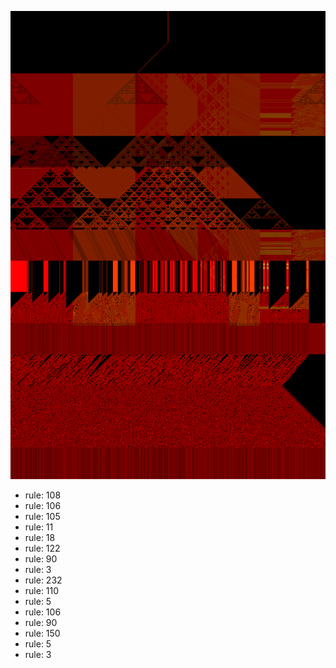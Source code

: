 ![photo](./output.png) 
 * rule: 108
* rule: 106
* rule: 105
* rule: 11
* rule: 18
* rule: 122
* rule: 90
* rule: 3
* rule: 232
* rule: 110
* rule: 5
* rule: 106
* rule: 90
* rule: 150
* rule: 5
* rule: 3
